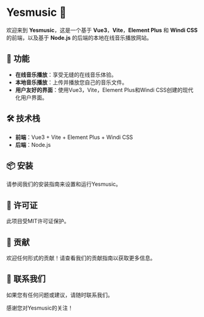 # Yesmusic 🎵

欢迎来到 **Yesmusic**，这是一个基于 **Vue3**，**Vite**，**Element Plus** 和 **Windi CSS** 的前端，以及基于 **Node.js** 的后端的本地在线音乐播放网站。

## 🚀 功能

- **在线音乐播放**：享受无缝的在线音乐体验。
- **本地音乐播放**：上传并播放您自己的音乐文件。
- **用户友好的界面**：使用Vue3，Vite，Element Plus和Windi CSS创建的现代化用户界面。

## 🛠 技术栈

- **前端**：Vue3 + Vite + Element Plus + Windi CSS
- **后端**：Node.js

## 📦 安装

请参阅我们的安装指南来设置和运行Yesmusic。

## 📄 许可证

此项目受MIT许可证保护。

## 🤝 贡献

欢迎任何形式的贡献！请查看我们的贡献指南以获取更多信息。

## 📧 联系我们

如果您有任何问题或建议，请随时联系我们。

感谢您对Yesmusic的关注！
